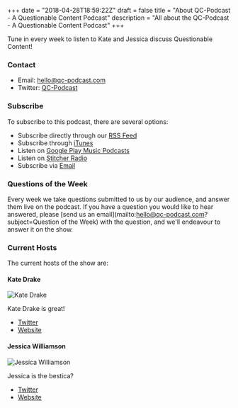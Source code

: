 +++
date = "2018-04-28T18:59:22Z"
draft = false
title = "About QC-Podcast - A Questionable Content Podcast"
description = "All about the QC-Podcast - A Questionable Content Podcast"
+++
<!-- Modified 4-29-2018 by QC-Podcast -->

Tune in every week to listen to Kate and Jessica discuss Questionable Content!

### Contact

- Email: <a href="mailto:hello@qc-podcast.com">hello@qc-podcast.com</a>
- Twitter: [QC-Podcast](https://twitter.com/qc-podcast)

### Subscribe

To subscribe to this podcast, there are several options:

- Subscribe directly through our [RSS Feed](https://feeds.feedburner.com/qc-podcast)
- Subscribe through [iTunes](https://itunes.apple.com/us/podcast/google-cloud-platform-podcast/id1053299163)
- Listen on [Google Play Music Podcasts](https://play.google.com/music/m/Iqkxpgvsbeejmz6d3g77qabpvme?t=Google_Cloud_Platform_Podcast)
- Listen on [Stitcher Radio](http://www.stitcher.com/podcast/google-cloud-platform-podcast?refid=stpr)
- Subscribe via [Email](https://feedburner.google.com/fb/a/mailverify?uri=GcpPodcast&loc=en_US)

### Questions of the Week

Every week we take questions submitted to us by our audience, and answer them live on
the podcast. If you have a question you would like to hear answered, please [send us an email](mailto:hello@qc-podcast.com?subject=Question of the Week)
with the question, and we'll endeavour to answer it on the show.

### Current Hosts

The current hosts of the show are:

#### Kate Drake

![Kate Drake](/images/hosts/Kate_Drake.jpg)

Kate Drake is great!

- [Twitter](https://www.twitter.com/neurotic)
- [Website](http://www.compoundtheory.com)

#### Jessica Williamson
![Jessica Williamson](/images/hosts/Jessica_Williamson.jpg)

Jessica is the bestica?

- [Twitter](https://www.twitter.com/nyghtowl)
- [Website](http://www.nyghtowl.com/)